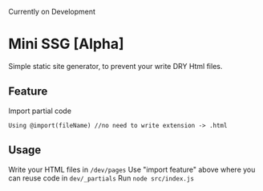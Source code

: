 Currently on Development

# Mini SSG [Alpha]
Simple static site generator, to prevent your write DRY Html files.

## Feature
Import partial code
```
Using @import(fileName) //no need to write extension -> .html
```

## Usage
Write your HTML files in `/dev/pages`
Use "import feature" above where you can reuse code in `dev/_partials`
Run `node src/index.js`




